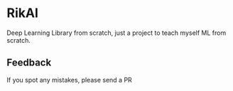 # RikAI
Deep Learning Library from scratch, just a project to teach myself ML from scratch.</br>
## Feedback
If you spot any mistakes, please send a PR
